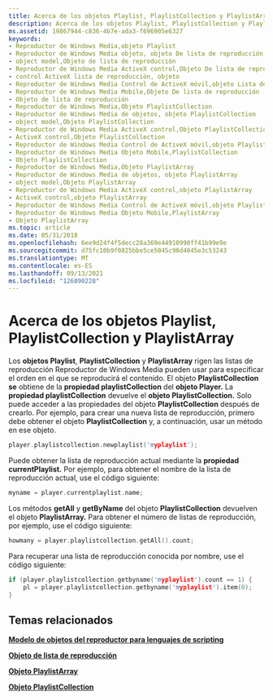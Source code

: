 ```yaml
---
title: Acerca de los objetos Playlist, PlaylistCollection y PlaylistArray
description: Acerca de los objetos Playlist, PlaylistCollection y PlaylistArray
ms.assetid: 19867944-c836-4b7e-ada3-f696905e6327
keywords:
- Reproductor de Windows Media,objeto Playlist
- Reproductor de Windows Media objeto, objeto De lista de reproducción
- object model,Objeto de lista de reproducción
- Reproductor de Windows Media ActiveX control,Objeto De lista de reproducción
- control ActiveX lista de reproducción, objeto
- Reproductor de Windows Media Control de ActiveX móvil,objeto Lista de reproducción
- Reproductor de Windows Media Mobile,Objeto De lista de reproducción
- Objeto de lista de reproducción
- Reproductor de Windows Media,Objeto PlaylistCollection
- Reproductor de Windows Media de objetos, objeto PlaylistCollection
- object model,Objeto PlaylistCollection
- Reproductor de Windows Media ActiveX control,Objeto PlaylistCollection
- ActiveX control,Objeto PlaylistCollection
- Reproductor de Windows Media Control de ActiveX móvil,objeto PlaylistCollection
- Reproductor de Windows Media Objeto Mobile,PlaylistCollection
- Objeto PlaylistCollection
- Reproductor de Windows Media,Objeto PlaylistArray
- Reproductor de Windows Media de objetos, objeto PlaylistArray
- object model,Objeto PlaylistArray
- Reproductor de Windows Media ActiveX control,objeto PlaylistArray
- ActiveX control,objeto PlaylistArray
- Reproductor de Windows Media Control de ActiveX móvil,objeto PlaylistArray
- Reproductor de Windows Media Objeto Mobile,PlaylistArray
- Objeto PlaylistArray
ms.topic: article
ms.date: 05/31/2018
ms.openlocfilehash: 6ee9d24f4f5decc28a369e44910990ff41b99e9e
ms.sourcegitcommit: d75fc10b9f0825bbe5ce5045c90d4045e3c53243
ms.translationtype: MT
ms.contentlocale: es-ES
ms.lasthandoff: 09/13/2021
ms.locfileid: "126890228"
---
```

# <a name="about-the-playlist-playlistcollection-and-playlistarray-objects"></a>Acerca de los objetos Playlist, PlaylistCollection y PlaylistArray

Los **objetos Playlist**, **PlaylistCollection** y **PlaylistArray** rigen las listas de reproducción Reproductor de Windows Media pueden usar para especificar el orden en el que se reproducirá el contenido. El objeto **PlaylistCollection se** obtiene de la **propiedad playlistCollection** del **objeto Player.** La **propiedad playlistCollection** devuelve el **objeto PlaylistCollection.** Solo puede acceder a las propiedades del objeto **PlaylistCollection** después de crearlo. Por ejemplo, para crear una nueva lista de reproducción, primero debe obtener el objeto **PlaylistCollection** y, a continuación, usar un método en ese objeto.


```C++
player.playlistcollection.newplaylist('myplaylist');
```



Puede obtener la lista de reproducción actual mediante la **propiedad currentPlaylist.** Por ejemplo, para obtener el nombre de la lista de reproducción actual, use el código siguiente:


```C++
myname = player.currentplaylist.name;
```



Los métodos **getAll** y **getByName** del objeto **PlaylistCollection** devuelven el objeto **PlaylistArray.** Para obtener el número de listas de reproducción, por ejemplo, use el código siguiente:


```C++
howmany = player.playlistcollection.getAll().count;
```



Para recuperar una lista de reproducción conocida por nombre, use el código siguiente:


```C++
if (player.playlistcollection.getbyname('myplaylist').count == 1) {
    pl = player.playlistcollection.getbyname('myplaylist').item(0);
}
```



## <a name="related-topics"></a>Temas relacionados

<dl> <dt>

[**Modelo de objetos del reproductor para lenguajes de scripting**](player-object-model-for-scripting-languages.md)
</dt> <dt>

[**Objeto de lista de reproducción**](playlist-object.md)
</dt> <dt>

[**Objeto PlaylistArray**](playlistarray-object.md)
</dt> <dt>

[**Objeto PlaylistCollection**](playlistcollection-object.md)
</dt> </dl>

 

 




